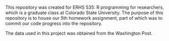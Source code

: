 This repository was created for ERHS 535: R programming for researchers, which is a graduate class at Colorado State University. The purpose of this repository is to house our 5th homework assignment, part of which was to commit our code progress into the repository. 

The data used in this project was obtained from the Washington Post.